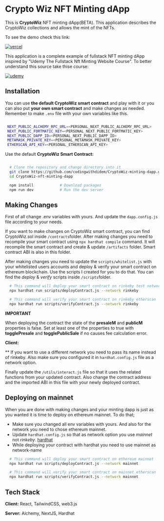 # Crypto Wiz NFT Minting dApp

This is **CryptoWiz** NFT minting dApp(BETA).
This application describes the CryptoWiz collections and allows the mint of the NFTs.

To see the demo check this link:

[![vercel](https://img.shields.io/badge/vercel-5624d0?style=for-the-badge&logo=vercel&logoColor=white)](https://CryptoWiz-minting-dapp.vercel.app/)


This application is a complete example of fullstack NFT minting dApp inspired by "Udemy The Fullstack Nft Minting Website Course".
To better understand this source take thise course:

[![udemy](https://img.shields.io/badge/udemy-5624d0?style=for-the-badge&logo=udemy&logoColor=white)](https://www.udemy.com/course/the-fullstack-nft-minting-website-course/?referralCode=5C50F6A55E29FC7E0107)
## Installation

You can use **the default CryptoWiz smart contract** and play with it or you can also put **your own smart contract** and make changes as needed. Remember to make `.env` file with your own variables like this.

```bash

 NEXT_PUBLIC_ALCHEMY_RPC_URL=<PERSONAL_NEXT_PUBLIC_ALCHEMY_RPC_URL>
 NEXT_PUBLIC_FORTMATIC_KEY=<PERSONAL_NEXT_PUBLIC_FORTMATIC_KEY>
 NEXT_PUBLIC_DAPP_ID=<PERSONAL_NEXT_PUBLIC_DAPP_ID>
 METAMASK_PRIVATE_KEY=<PERSONAL_METAMASK_PRIVATE_KEY>
 ETHERSCAN_API_KEY=<PERSONAL_ETHERSCAN_API_KEY>

```

Use the default **CryptoWiz Smart Contract:**

```bash

  # Clone the repository and change directory into it
  git clone https://github.com/codingwithdidem/CryptoWiz-minting-dapp.git
  cd CryptoWiz-nft-minting-dapp

  npm install            # Download packages
  npm run dev            # Run the dev server
```

## Making Changes

First of all change .env variables with yours. And update the `dapp.config.js` file according to your needs.

If you want to make changes on CryptoWiz smart contract, you can find CryptoWiz.sol inside `/contracts`folder. After making changes you need to recompile your smart contract using `npx hardhat compile` command. It will recompile the smart contract and create & update `/artifacts` folder. Smart contract ABI is also in this folder.

After making changes you need to update the `scripts/whitelist.js` with your whitelisted users accounts and deploy & verify your smart contract on ethereum blockchain. Use the scripts I created for you
to do that. You can find the _deploy_ & _verify_ scripts inside `/scripts`folder.

```bash
  # This command will deploy your smart contract on rinkeby test network
  npx hardhat run scripts/deployContract.js --network rinkeby

  # This command will verify your smart contract on rinkeby etherscan
  npx hardhat run scripts/verifyContract.js --network rinkeby
```

**IMPORTANT**

When deploying the contract the state of the **presaleM** and **publicM** properties is false.
Set at least one of the properties to true with **togglePresale** and **togglePublicSale** if no causes fee calculation error.

**Client:** 

\*\* If you want to use a different network you need to pass its name instead of rinkeby. Also make sure you configured it
in `hardhat.config.js` file as a network option.

Finally update the `/utils/interact.js` file so that it uses the related functions from your updated contract. Also change the contract address and the imported ABI in this file with your newly deployed contract.

## Deploying on mainnet

When you are done with making changes and your minting dapp is just as you wanted it is time to deploy on ethereum mainnet.
To do that;

- Make sure you changed all env variables with yours. And also for the network you need to chose ethereum mainnet.
- Update `hardhat.config.js` so that as network option you use _mainnet_ not _rinkeby_. [hardhat](https://hardhat.org/tutorial/deploying-to-a-live-network.html)
- While deploying your contract with hardhat you need to use mainnet as network-name

```bash
  # This command will deploy your smart contract on ethereum mainnet
  npx hardhat run scripts/deployContract.js --network mainnet

  # This command will verify your smart contract on mainnet etherscan
  npx hardhat run scripts/verifyContract.js --network mainnet
```

## Tech Stack

**Client:** React, TailwindCSS, web3.js

**Server:** Alchemy, NextJS, Hardhat
